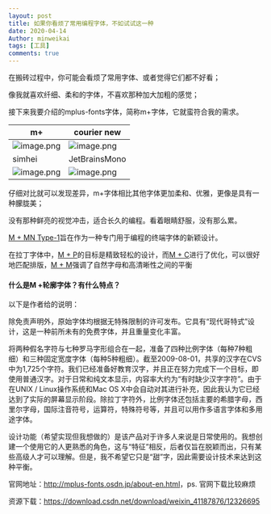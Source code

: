```yaml
---
layout: post
title: 如果你看烦了常用编程字体，不如试试这一种
date: 2020-04-14
Author: minweikai
tags: [工具]
comments: true
---
```


在搬砖过程中，你可能会看烦了常用字体、或者觉得它们都不好看；

像我就喜欢纤细、柔和的字体，不喜欢那种加大加粗的感觉；

接下来我要介绍的mplus-fonts字体，简称m+字体，它就蛮符合我的需求。

| m+                                                           | courier new                                                  |
| ------------------------------------------------------------ | ------------------------------------------------------------ |
| ![image.png](https://i.loli.net/2020/04/13/8UyWwRTKgPdOXl1.png) | ![image.png](https://i.loli.net/2020/04/13/UD7kHtKh1Fl2doZ.png) |
| simhei                                                       | JetBrainsMono                                                |
| ![image.png](https://i.loli.net/2020/04/13/tfkOnGVLR15sbue.png) | ![image.png](https://i.loli.net/2020/04/13/9qUYlJFIiVDQHLT.png) |

仔细对比就可以发现差异，m+字体相比其他字体更加柔和、优雅，更像是具有一种朦胧美；

没有那种鲜亮的视觉冲击，适合长久的编程。看着眼睛舒服，没有那么累。

[M + MN Type-1](http://mplus-fonts.osdn.jp/design.html#mplus_mn1)旨在作为一种专门用于编程的终端字体的新颖设计。

在拉丁字体中，[M + P](http://mplus-fonts.osdn.jp/design.html#mplus_p1)的目标是精致轻松的设计，而[M + C](http://mplus-fonts.osdn.jp/design.html#mplus_c1)进行了优化，可以很好地匹配排版，[M + M](http://mplus-fonts.osdn.jp/design.html#mplus_m1)强调了自然字母和高清晰性之间的平衡

#### 什么是M +轮廓字体？有什么特点？

以下是作者给的说明：

除免责声明外，原始字体均根据无特殊限制的许可发布。它具有“现代哥特式”设计，这是一种前所未有的免费字体，并且重量变化丰富。

将两种假名字符与七种罗马字形组合在一起，准备了四种比例字体（每种7种粗细）和三种固定宽度字体（每种5种粗细）。截至2009-08-01，共享的汉字在CVS中为1,725个字符。我们已经准备好教育汉字，并且正在努力完成下一个目标，即使用普通汉字。对于日常和纯文本显示，内容率大约为“有时缺少汉字字符”。由于在UNIX / Linux操作系统和Mac OS X中会自动对其进行补充，因此我认为它已经达到了实际的屏幕显示阶段。除拉丁字符外，比例字体还包括主要的希腊字母，西里尔字母，国际注音符号，运算符，特殊符号等，并且可以用作多语言字体和多用途字体。

设计功能（希望实现但我想做的）是该产品对于许多人来说是日常使用的。我想创建一个使用它的人更熟悉的角色，这与“特征”相反，后者仅旨在脱颖而出，只有某些高级人才可以理解。但是，我不希望它只是“甜”字，因此需要设计技术来达到这种平衡。

官网地址：<http://mplus-fonts.osdn.jp/about-en.html>，ps. 官网下载比较麻烦

资源下载：<https://download.csdn.net/download/weixin_41187876/12326695>